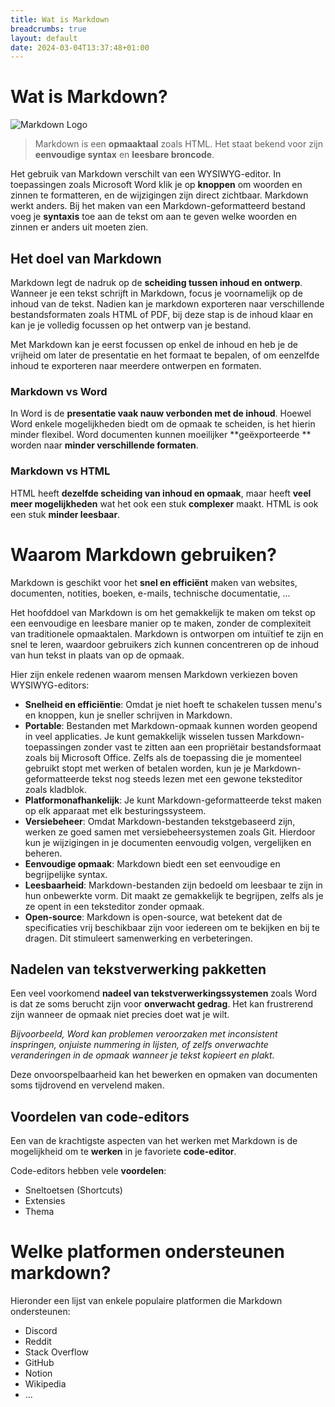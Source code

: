 ```yaml
---
title: Wat is Markdown
breadcrumbs: true
layout: default
date: 2024-03-04T13:37:48+01:00
---
```


# Wat is Markdown?

![Markdown Logo](/markdown/images/Markdown-mark.png)

>Markdown is een **opmaaktaal** zoals HTML.
>Het staat bekend voor zijn **eenvoudige syntax** en **leesbare broncode**.

Het gebruik van Markdown verschilt van een WYSIWYG-editor. In toepassingen zoals Microsoft Word klik je op **knoppen** om woorden en zinnen te formatteren, en de wijzigingen zijn direct zichtbaar. Markdown werkt anders. 
Bij het maken van een Markdown-geformatteerd bestand voeg je **syntaxis** toe aan de tekst om aan te geven welke woorden en zinnen er anders uit moeten zien.

## Het doel van Markdown

Markdown legt de nadruk op de **scheiding tussen inhoud en ontwerp**. Wanneer je een tekst schrijft in Markdown, focus je voornamelijk op de inhoud van de tekst.
Nadien kan je markdown exporteren naar verschillende bestandsformaten zoals HTML of PDF, bij deze stap is de inhoud klaar en kan je je volledig focussen op het ontwerp van je bestand.

Met Markdown kan je eerst focussen op enkel de inhoud en heb je de vrijheid om later de presentatie en het formaat te bepalen, of om eenzelfde inhoud te exporteren naar meerdere ontwerpen en formaten.

### Markdown vs Word

In Word is de **presentatie vaak nauw verbonden met de inhoud**. Hoewel Word enkele mogelijkheden biedt om de opmaak te scheiden, is het hierin minder flexibel.
Word documenten kunnen moeilijker **geëxporteerde ** worden naar **minder verschillende formaten**.

### Markdown vs HTML

HTML heeft **dezelfde scheiding van inhoud en opmaak**, maar heeft **veel meer mogelijkheden** wat het ook een stuk **complexer** maakt.
HTML is ook een stuk **minder leesbaar**.

# Waarom Markdown gebruiken?

Markdown is geschikt voor het **snel en efficiënt** maken van websites, documenten, notities, boeken, e-mails, technische documentatie, ... 

Het hoofddoel van Markdown is om het gemakkelijk te maken om tekst op een eenvoudige en leesbare manier op te maken, zonder de complexiteit van traditionele opmaaktalen. Markdown is ontworpen om intuïtief te zijn en snel te leren, waardoor gebruikers zich kunnen concentreren op de inhoud van hun tekst in plaats van op de opmaak.

Hier zijn enkele redenen waarom mensen Markdown verkiezen boven WYSIWYG-editors:
- **Snelheid en efficiëntie**: Omdat je niet hoeft te schakelen tussen menu's en knoppen, kun je sneller schrijven in Markdown.
- **Portable**: Bestanden met Markdown-opmaak kunnen worden geopend in veel applicaties. Je kunt gemakkelijk wisselen tussen Markdown-toepassingen zonder vast te zitten aan een propriëtair bestandsformaat zoals bij Microsoft Office.
  Zelfs als de toepassing die je momenteel gebruikt stopt met werken of betalen worden, kun je je Markdown-geformatteerde tekst nog steeds lezen met een gewone teksteditor zoals kladblok.
- **Platformonafhankelijk**: Je kunt Markdown-geformatteerde tekst maken op elk apparaat met elk besturingssysteem.
- **Versiebeheer**: Omdat Markdown-bestanden tekstgebaseerd zijn, werken ze goed samen met versiebeheersystemen zoals Git. Hierdoor kun je wijzigingen in je documenten eenvoudig volgen, vergelijken en beheren.
- **Eenvoudige opmaak**: Markdown biedt een set eenvoudige en begrijpelijke syntax.
- **Leesbaarheid**: Markdown-bestanden zijn bedoeld om leesbaar te zijn in hun onbewerkte vorm. Dit maakt ze gemakkelijk te begrijpen, zelfs als je ze opent in een teksteditor zonder opmaak.
- **Open-source**: Markdown is open-source, wat betekent dat de specificaties vrij beschikbaar zijn voor iedereen om te bekijken en bij te dragen. Dit stimuleert samenwerking en verbeteringen.

## Nadelen van tekstverwerking pakketten

Een veel voorkomend **nadeel van tekstverwerkingssystemen** zoals Word is dat ze soms berucht zijn voor **onverwacht gedrag**. Het kan frustrerend zijn wanneer de opmaak niet precies doet wat je wilt. 

*Bijvoorbeeld, Word kan problemen veroorzaken met inconsistent inspringen, onjuiste nummering in lijsten, of zelfs onverwachte veranderingen in de opmaak wanneer je tekst kopieert en plakt.* 

Deze onvoorspelbaarheid kan het bewerken en opmaken van documenten soms tijdrovend en vervelend maken.

## Voordelen van code-editors

Een van de krachtigste aspecten van het werken met Markdown is de mogelijkheid om te **werken** in je favoriete **code-editor**. 

Code-editors hebben vele **voordelen**:
- Sneltoetsen (Shortcuts)
- Extensies
- Thema 

# Welke platformen ondersteunen markdown?

Hieronder een lijst van enkele populaire platformen die Markdown ondersteunen:
- Discord
- Reddit
- Stack Overflow
- GitHub
- Notion
- Wikipedia
- ...